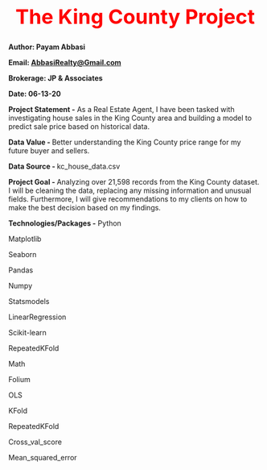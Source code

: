 <b><center> <h1 style="color:red;font-size:40px;"> The King County Project </b></h1></center>
  
<b>Author: Payam Abbasi

Email: AbbasiRealty@Gmail.com

Brokerage: JP & Associates

Date: 06-13-20

Project Statement -</b> As a Real Estate Agent, I have been tasked with investigating house sales in the King County area and building a model to predict sale price based on historical data. 

<b>Data Value - </b> Better understanding the King County price range for my future buyer and sellers. 

<b>Data Source - </b> kc_house_data.csv 


<b>Project Goal - </b> Analyzing over 21,598 records from the King County dataset. I will be cleaning the data, replacing any missing information and unusual fields.  Furthermore, I will give recommendations to my clients on how to make the best decision based on my findings.


<b>Technologies/Packages -</b>
Python

Matplotlib

Seaborn

Pandas

Numpy

Statsmodels

LinearRegression

Scikit-learn

RepeatedKFold

Math

Folium

OLS

KFold

RepeatedKFold

Cross_val_score

Mean_squared_error

